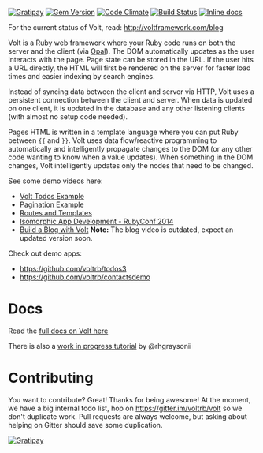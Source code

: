 [![Gratipay](://img.shields.io/gratipay/voltframework.svg)](https://www.gratipay.com/voltframework/)
[![Gem Version](https://badge.fury.io/rb/volt.svg)](http://badge.fury.io/rb/volt)
[![Code Climate](https://codeclimate.com/github/voltrb/volt/badges/gpa.svg)](https://codeclimate.com/github/voltrb/volt)
[![Build Status](http://img.shields.io/travis/voltrb/volt/master.svg?style=flat)](https://travis-ci.org/voltrb/volt)
[![Inline docs](http://inch-ci.org/github/voltrb/volt.svg?branch=master)](http://inch-ci.org/github/voltrb/volt)

For the current status of Volt, read: http://voltframework.com/blog

Volt is a Ruby web framework where your Ruby code runs on both the server and the client (via [Opal](https://github.com/opal/opal)). The DOM automatically updates as the user interacts with the page. Page state can be stored in the URL. If the user hits a URL directly, the HTML will first be rendered on the server for faster load times and easier indexing by search engines.

Instead of syncing data between the client and server via HTTP, Volt uses a persistent connection between the client and server. When data is updated on one client, it is updated in the database and any other listening clients (with almost no setup code needed).

Pages HTML is written in a template language where you can put Ruby between `{{` and `}}`. Volt uses data flow/reactive programming to automatically and intelligently propagate changes to the DOM (or any other code wanting to know when a value updates). When something in the DOM changes, Volt intelligently updates only the nodes that need to be changed.

See some demo videos here:
- [Volt Todos Example](https://www.youtube.com/watch?v=Tg-EtRnMz7o)
- [Pagination Example](https://www.youtube.com/watch?v=1uanfzMLP9g)
- [Routes and Templates](https://www.youtube.com/watch?v=1yNMP3XR6jU)
- [Isomorphic App Development - RubyConf 2014](https://www.youtube.com/watch?v=7i6AL7Walc4)
- [Build a Blog with Volt](https://www.youtube.com/watch?v=c478sMlhx1o)
**Note:** The blog video is outdated, expect an updated version soon.

Check out demo apps:
 - https://github.com/voltrb/todos3
 - https://github.com/voltrb/contactsdemo

# Docs

Read the [full docs on Volt here](http://voltframework.com/docs)

There is also a [work in progress tutorial](https://github.com/rhgraysonii/volt_tutorial) by @rhgraysonii

# Contributing

You want to contribute? Great! Thanks for being awesome! At the moment, we have a big internal todo list, hop on https://gitter.im/voltrb/volt so we don't duplicate work. Pull requests are always welcome, but asking about helping on Gitter should save some duplication.


[![Gratipay](//img.shields.io/gratipay/voltframework.svg)](https://www.gratipay.com/voltframework/)
